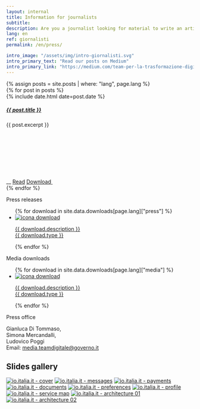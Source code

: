 ```yaml
---
layout: internal
title: Information for journalists
subtitle: 
description: Are you a journalist looking for material to write an article about the IO project? In this area you can find all the press releases issued and a series of multimedia materials you can download.
lang: en
ref: giornalisti
permalink: /en/press/

intro_image: "/assets/img/intro-giornalisti.svg"
intro_primary_text: "Read our posts on Medium"
intro_primary_link: "https://medium.com/team-per-la-trasformazione-digitale/progetto-io-app-servizi-pubblici/home"
---
```


<section class="container">
    <div class="row">
        <div class="col-md-8">
            {% assign posts = site.posts | where: "lang", page.lang %}
            <div class="mt-0 mt-md-5">
                {% for post in posts %}
                    <div class="card-wrapper my-4">
                        <div class="card">
                            <div class="card-body">
                                <div class="head-tags">
                                    <div class="d-flex justify-content-between w-100">
                                      <div><span class="data">{% include date.html date=post.date %}</span></div>
                                    </div>
                                </div>
                                <h5 class="card-title big-heading">
                                    <a href="{{ site.baseurl }}{{ post.url }}">{{ post.title }}</a>
                                </h5>
                                <div class="card-text">{{ post.excerpt }}</div>__
                                <a class="card-signature" href="{{ site.baseurl }}{{ post.url }}">Read</a>
                                <a class="read-more" href="{{ site.baseurl }}{{ post.download_link }}">
                                <span class="">Download</span>
                                    <svg class="icon">
                                      <use xlink:href="/assets/svg/sprite.svg#it-download"></use>
                                </svg>
                                </a>
                            </div>
                        </div>
                    </div>
                {% endfor %}
            </div>
        </div>
        <div class="col-md-4">
	        <aside class="mt-0 mt-md-5 pt-3 pt-md-5 pb-3 pb-md-5">
            <p class="font-weight-bold">Press releases</p>
            <ul class="list-unstyled mt-2 mt-md-5">
                {% for download in site.data.downloads[page.lang]["press"] %}
                <li class="mb-2 pt-2 pb-2">
                    <a class="d-flex" download="{{ download.name }}" href="{{ download.asset | relative_url}}">
                        <img class="icon mr-3" src="{{'/assets/img/icon-download.svg' | relative_url}}" alt="icona download">
                        <p>
                        <span class="font-weight-bold">{{ download.description }}</span><br/>
                        <span class="small">{{ download.type }}</span>
                        </p>
                    </a>
                </li>
                {% endfor %}
            </ul>
            <p class="font-weight-bold">Media downloads</p>
            <ul class="list-unstyled mt-2 mt-md-5">
                {% for download in site.data.downloads[page.lang]["media"] %}
                <li class="mb-2 pt-2 pb-2">
                    <a class="d-flex" download="{{ download.name }}" href="{{ download.asset | relative_url}}">
                        <img class="icon mr-3" src="{{'/assets/img/icon-download.svg' | relative_url}}" alt="icona download">
                        <p>
                        <span class="font-weight-bold">{{ download.description }}</span><br/>
                        <span class="small">{{ download.type }}</span>
                        </p>
                    </a>
                </li>
                {% endfor %}
            </ul>
            <p class="font-weight-bold pt-2 pt-md-4">Press office</p>
            <p>Gianluca Di Tommaso,<br/>Simona Mercandalli,<br/>Ludovico Poggi<br/>Email: <a href="mailto:media.teamdigitale@governo.it">media.teamdigitale@governo.it</a></p>
            </aside>
        </div>
    </div><!--/row-->
</section>

<section class="giornalisti__slides pt-3 pt-md-4 pb-3 pb-md-4">
    <div class="container mw-60">
        <h2>Slides gallery</h2>
    </div>
    <div class="container giornalisti__slides-container mt-2 mt-md-5">
        <div class="d-flex flex-row flex-wrap giornalisti__slides-content">
            <a class="giornalisti__slides-item" href="{{'/assets/img/slides/en/slide-01-cover@2x.jpg' | relative_url}}"><img src="{{'/assets/img/slides/en/small/slide-01-cover.jpg' | relative_url}}" alt="io.italia.it - cover"></a>
            <a class="giornalisti__slides-item" href="{{'/assets/img/slides/en/slide-02-messages@2x.png' | relative_url}}"><img src="{{'/assets/img/slides/en/small/slide-02-messages.png' | relative_url}}" alt="io.italia.it - messages"></a>
            <a class="giornalisti__slides-item" href="{{'/assets/img/slides/en/slide-03-payments@2x.png' | relative_url}}"><img src="{{'/assets/img/slides/en/small/slide-03-payments.png' | relative_url}}" alt="io.italia.it - payments"></a>
            <a class="giornalisti__slides-item" href="{{'/assets/img/slides/en/slide-04-documents@2x.png' | relative_url}}"><img src="{{'/assets/img/slides/en/small/slide-04-documents.png' | relative_url}}" alt="io.italia.it - documents"></a>
            <a class="giornalisti__slides-item" href="{{'/assets/img/slides/en/slide-05-preferences@2x.png' | relative_url}}"><img src="{{'/assets/img/slides/en/small/slide-05-preferences.png' | relative_url}}" alt="io.italia.it - preferences"></a>
            <a class="giornalisti__slides-item" href="{{'/assets/img/slides/en/slide-06-profile@2x.png' | relative_url}}"><img src="{{'/assets/img/slides/en/small/slide-06-profile.png' | relative_url}}" alt="io.italia.it - profile"></a>
            <a class="giornalisti__slides-item" href="{{'/assets/img/slides/en/slide-07-service-map@2x.png' | relative_url}}"><img src="{{'/assets/img/slides/en/small/slide-07-service-map.png' | relative_url}}" alt="io.italia.it - service map"></a>
            <a class="giornalisti__slides-item" href="{{'/assets/img/slides/en/slide-08-architecture-01@2x.png' | relative_url}}"><img src="{{'/assets/img/slides/en/small/slide-08-architecture-01.png' | relative_url}}" alt="io.italia.it - architecture 01"></a>
            <a class="giornalisti__slides-item" href="{{'/assets/img/slides/en/slide-09-architecture-02@2x.png' | relative_url}}"><img src="{{'/assets/img/slides/en/small/slide-08-architecture-01.png' | relative_url}}" alt="io.italia.it - architecture 02"></a>
        </div>
    </div>
</section>
